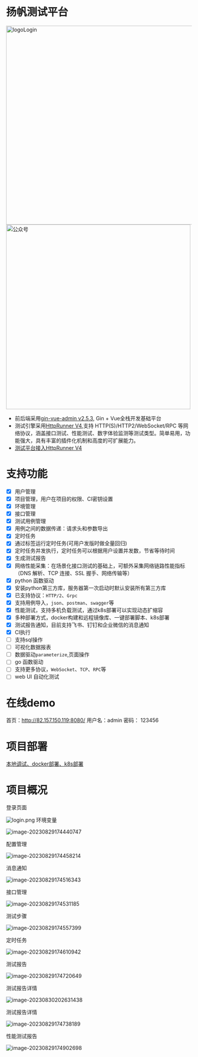 # 扬帆测试平台

<img src="docs/img/logoLogin.jpg" alt="logoLogin" width="538" >
<img src="docs/img/mp.png" alt="公众号" width="500" >


- 前后端采用[gin-vue-admin v2.5.3](https://www.gin-vue-admin.com/), Gin + Vue全栈开发基础平台
- 测试引擎采用[HttpRunner V4](https://httprunner.com/),支持 HTTP(S)/HTTP2/WebSocket/RPC 等网络协议，涵盖接口测试、性能测试、数字体验监测等测试类型。简单易用，功能强大，具有丰富的插件化机制和高度的可扩展能力。
- [测试平台接入HttpRunner V4](https://www.yuque.com/docs/share/bb392180-8ea9-46a0-a27b-bb4fbec3450e?#)
# 支持功能
- [x] 用户管理
- [x] 项目管理，用户在项目的权限、CI密钥设置
- [x] 环境管理
- [x] 接口管理
- [x] 测试用例管理
- [x] 用例之间的数据传递：请求头和参数导出
- [x] 定时任务
- [x] 通过标签运行定时任务(可用户发版时做全量回归)
- [x] 定时任务并发执行，定时任务可以根据用户设置并发数，节省等待时间
- [x] 生成测试报告
- [x] 网络性能采集：在场景化接口测试的基础上，可额外采集网络链路性能指标（DNS 解析、TCP 连接、SSL 握手、网络传输等）
- [x] python 函数驱动
- [X] 安装python第三方库，服务器第一次启动时默认安装所有第三方库
- [x] 已支持协议：`HTTP/2`、`Grpc`
- [x] 支持用例导入，`json`、`postman`、`swagger`等
- [x] 性能测试，支持多机负载测试，通过k8s部署可以实现动态扩缩容
- [x] 多种部署方式，docker构建和远程镜像库、一键部署脚本、k8s部署
- [x] 测试报告通知，目前支持飞书、钉钉和企业微信的消息通知
- [x] CI执行
- [ ] 支持sql操作
- [ ] 可视化数据报表
- [ ] 数据驱动`parameterize`,页面操作
- [ ] go 函数驱动
- [ ] 支持更多协议，`WebSocket`、`TCP`、`RPC`等
- [ ] web UI 自动化测试

# 在线demo

首页：http://82.157.150.119:8080/
用户名：admin
密码： 123456

# 项目部署

[本地调试、docker部署、k8s部署](./deploy/README.md)

# 项目概况

登录页面

![login.png](docs/img/login.png)
环境变量

![image-20230829174440747](docs/img/image-20230829174440747.png)

配置管理

![image-20230829174458214](docs/img/image-20230829174458214.png)

消息通知

![image-20230829174516343](docs/img/image-20230829174516343.png)

接口管理

![image-20230829174531185](docs/img/image-20230829174531185.png)

测试步骤

![image-20230829174557399](docs/img/image-20230829174557399.png)

定时任务

![image-20230829174610942](docs/img/image-20230829174610942.png)

测试报告

![image-20230829174720649](docs/img/image-20230829174720649.png)

测试报告详情

![image-20230830202631438](docs/img/image-20230830202631438.png)

测试报告详情

![image-20230829174738189](docs/img/image-20230829174738189.png)

性能测试报告

![image-20230829174902698](docs/img/image-20230829174902698.png)
